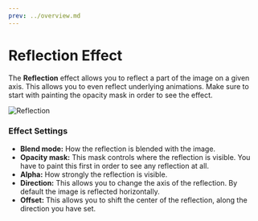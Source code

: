 ```yaml
---
prev: ../overview.md
---
```

# Reflection Effect

The **Reflection** effect allows you to reflect a part of the image on a given axis. This allows you to even reflect underlying animations. Make sure to start with painting the opacity mask in order to see the effect.

![Reflection](/img/effects/Reflection.gif)

### Effect Settings

* **Blend mode:** How the reflection is blended with the image.
* **Opacity mask:** This mask controls where the reflection is visible. You have to paint this first in order to see any reflection at all.
* **Alpha:** How strongly the reflection is visible.
* **Direction:** This allows you to change the axis of the reflection. By default the image is reflected horizontally.
* **Offset:** This allows you to shift the center of the reflection, along the direction you have set.
